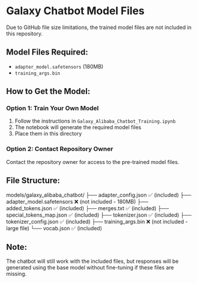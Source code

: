 # Galaxy Chatbot Model Files

Due to GitHub file size limitations, the trained model files are not included in this repository.

## Model Files Required:
- `adapter_model.safetensors` (180MB)
- `training_args.bin`

## How to Get the Model:

### Option 1: Train Your Own Model
1. Follow the instructions in `Galaxy_Alibaba_Chatbot_Training.ipynb`
2. The notebook will generate the required model files
3. Place them in this directory

### Option 2: Contact Repository Owner
Contact the repository owner for access to the pre-trained model files.

## File Structure:
models/galaxy_alibaba_chatbot/
├── adapter_config.json          ✅ (included)
├── adapter_model.safetensors    ❌ (not included - 180MB)
├── added_tokens.json            ✅ (included)
├── merges.txt                   ✅ (included)
├── special_tokens_map.json      ✅ (included)
├── tokenizer.json               ✅ (included)
├── tokenizer_config.json        ✅ (included)
├── training_args.bin            ❌ (not included - large file)
└── vocab.json                   ✅ (included)
## Note:
The chatbot will still work with the included files, but responses will be generated using the base model without fine-tuning if these files are missing.
